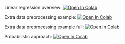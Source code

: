 Linear regression overview: [![Open In Colab](https://colab.research.google.com/assets/colab-badge.svg)](https://colab.research.google.com/github/ml-mipt/ml-mipt/blob/basic/week02_linear_reg/week02_linear_regression.ipynb)

Extra data preprocessing example: [![Open In Colab](https://colab.research.google.com/assets/colab-badge.svg)](https://colab.research.google.com/github/ml-mipt/ml-mipt/blob/basic/week02_linear_reg/week02_extra_data_preprocessing_example.ipynb)

Extra data preprocessing example full: [![Open In Colab](https://colab.research.google.com/assets/colab-badge.svg)](https://colab.research.google.com/github/ml-mipt/ml-mipt/blob/basic/week02_linear_reg/week02_extra_data_preprocessing_example_full.ipynb)

Probabilistic approach: [![Open In Colab](https://colab.research.google.com/assets/colab-badge.svg)](https://colab.research.google.com/github/ml-mipt/ml-mipt/blob/basic/week02_linear_reg/week02_extra_probabilistic_approach_and_multicollinearity.ipynb)
